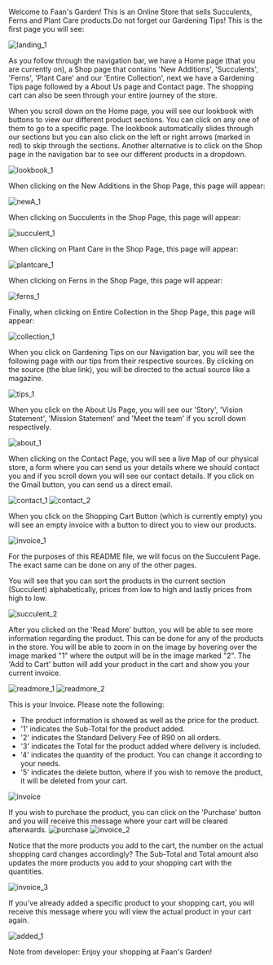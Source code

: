 Welcome to Faan's Garden!
This is an Online Store that sells Succulents, Ferns and Plant Care products.Do not forget our Gardening Tips!
This is the first page you will see:

![landing_1](https://user-images.githubusercontent.com/115072704/236015667-f0b03752-e4cc-4757-8389-4b4be4a4775c.png)


As you follow through the navigation bar, we have a Home page (that you are currently on), a Shop page that contains 'New Additions', 'Succulents', 'Ferns', 'Plant Care' and our 'Entire Collection', next we have a Gardening Tips page followed by a About Us page and Contact page. The shopping cart can also be seen through your entire journey of the store.

When you scroll down on the Home page, you will see our lookbook with buttons to view our different product sections. You can click on any one of them to go to a specific page. The lookbook automatically slides through our sections but you can also click on the left or right arrows (marked in red) to skip through the sections.
Another alternative is to click on the Shop page in the navigation bar to see our different products in a dropdown.

![lookbook_1](https://user-images.githubusercontent.com/115072704/236023924-fd782f97-80a3-420b-9a64-b938deab16ff.png)


When clicking on the New Additions in the Shop Page, this page will appear:

![newA_1](https://user-images.githubusercontent.com/115072704/236023498-8b88e81d-45bc-45c2-be92-79c4224c91b9.png)


When clicking on Succulents in the Shop Page, this page will appear:

![succulent_1](https://user-images.githubusercontent.com/115072704/236023220-c2a33788-57de-447d-a6ca-7600547e6768.png)


When clicking on Plant Care in the Shop Page, this page will appear:

![plantcare_1](https://user-images.githubusercontent.com/115072704/236022994-0a43180b-5d98-430e-b331-0943e4d3d54d.png)


When clicking on Ferns in the Shop Page, this page will appear:

![ferns_1](https://user-images.githubusercontent.com/115072704/236022646-5e10853a-8846-4294-9033-75c7bf8dfb54.png)


Finally, when clicking on Entire Collection in the Shop Page, this page will appear:

![collection_1](https://user-images.githubusercontent.com/115072704/236022366-1a890c64-d501-47ff-8ad9-c16e65f39370.png)


When you click on Gardening Tips on our Navigation bar, you will see the following page with our tips from their respective sources. By clicking on the source (the blue link), you will be directed to the actual source like a magazine.

![tips_1](https://user-images.githubusercontent.com/115072704/236022107-a7b8f2ee-ab4e-41b2-8afe-c033cb440091.png)


When you click on the About Us Page, you will see our 'Story', 'Vision Statement', 'Mission Statement' and 'Meet the team' if you scroll down respectively.

![about_1](https://user-images.githubusercontent.com/115072704/236021791-cc1c8bd0-a8c5-4574-a5c9-eaa38ace95cc.png)


When clicking on the Contact Page, you will see a live Map of our physical store, a form where you can send us your details where we should contact you and if you scroll down you will see our contact details. If you click on the Gmail button, you can send us a direct email.

![contact_1](https://user-images.githubusercontent.com/115072704/236025207-f803e558-66c2-4407-a6fa-27a358c327d7.png)
![contact_2](https://user-images.githubusercontent.com/115072704/236192330-b7dea38c-acc1-4a20-8116-cecba7eb25df.png)



When you click on the Shopping Cart Button (which is currently empty) you will see an empty invoice with a button to direct you to view our products.

![invoice_1](https://user-images.githubusercontent.com/115072704/236026051-75363934-0a73-4f05-ba92-745385a8aa03.png)


For the purposes of this README file, we will focus on the Succulent Page. The exact same can be done on any of the other pages.

You will see that you can sort the products in the current section (Succulent) alphabetically, prices from low to high and lastly prices from high to low.

![succulent_2](https://user-images.githubusercontent.com/115072704/236027635-d130b654-9550-4a7e-a0a1-56271be7f341.png)

After you clicked on the 'Read More' button, you will be able to see more information regarding the product. This can be done for any of the products in the store.
You will be able to zoom in on the image by hovering over the image marked "1" where the output will be in the image marked "2". The 'Add to Cart' button will add your product in the cart and show you your current invoice.

![readmore_1](https://user-images.githubusercontent.com/115072704/236029621-44381f78-0a09-43d8-bf13-9155702f0cff.png)
![readmore_2](https://user-images.githubusercontent.com/115072704/236029956-7cbc17e5-57f1-461f-93eb-f94446808279.png)

This is your Invoice. 
Please note the following:
- The product information is showed as well as the price for the product.
- '1' indicates the Sub-Total for the product added.
- '2' indicates the Standard Delivery Fee of R90 on all orders.
- '3' indicates the Total for the product added where delivery is included.
- '4' indicates the quantity of the product. You can change it according to your needs.
- '5' indicates the delete button, where if you wish to remove the product, it will be deleted from your cart.

![invoice](https://user-images.githubusercontent.com/115072704/236031777-0b7a6570-7dd4-45c2-8a18-c9fbe8bbf091.png)


If you wish to purchase the product, you can click on the 'Purchase' button and you will receive this message where your cart will be cleared afterwards.
![purchase](https://user-images.githubusercontent.com/115072704/236032883-2bd3704e-005a-403a-9e7c-d327ece3d03d.png)
![invoice_2](https://user-images.githubusercontent.com/115072704/236032951-0c698cc0-76cc-40e9-b024-47e9e2c5833c.png)


Notice that the more products you add to the cart, the number on the actual shopping card changes accordingly? The Sub-Total and Total amount also updates the more products you add to your shopping cart with the quantities.

![invoice_3](https://user-images.githubusercontent.com/115072704/236547296-88f23f1a-cdb1-4eac-ae17-b76721aa5612.png)


If you've already added a specific product to your shopping cart, you will receive this message where you will view the actual product in your cart again.

![added_1](https://user-images.githubusercontent.com/115072704/236034637-5f6a40dc-091f-438d-9d48-771cfa166814.png)

Note from developer: Enjoy your shopping at Faan's Garden!
